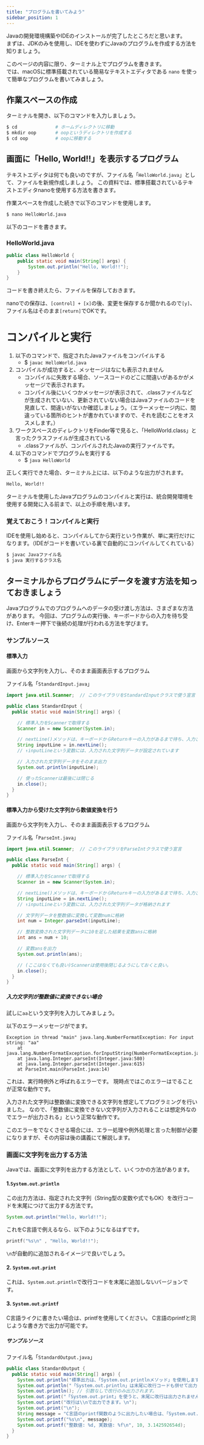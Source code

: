 ```yaml
---
title: "プログラムを書いてみよう"
sidebar_position: 1
---
```


Javaの開発環境構築やIDEのインストールが完了したところだと思います。  
まずは、JDKのみを使用し、IDEを使わずにJavaのプログラムを作成する方法を知りましょう。

このページの内容に限り、ターミナル上でプログラムを書きます。  
では、macOSに標準搭載されている簡易なテキストエディタである `nano` を使って簡単なプログラムを書いてみましょう。

## 作業スペースの作成

ターミナルを開き、以下のコマンドを入力しましょう。

```bash
$ cd              # ホームディレクトリに移動
$ mkdir oop       # oopというディレクトリを作成する
$ cd oop          # oopに移動する
```

## 画面に「Hello, World!!」を表示するプログラム

テキストエディタは何でも良いのですが、ファイル名「```HelloWorld.java```」として、ファイルを新規作成しましょう。
この資料では、標準搭載されているテキストエディタnanoを使用する方法を書きます。

作業スペースを作成した続きで以下のコマンドを使用します。

```bash
$ nano HelloWorld.java
```

以下のコードを書きます。

### HelloWorld.java

```java
public class HelloWorld {
    public static void main(String[] args) {
        System.out.println("Hello, World!!");
    }
}
```

コードを書き終えたら、ファイルを保存しておきます。

nanoでの保存は、`[control] + [x]`の後、変更を保存するか聞かれるので`[y]`、ファイル名はそのまま`[return]`でOKです。


# コンパイルと実行


1. 以下のコマンドで、指定されたJavaファイルをコンパイルする
    - $ `javac HelloWorld.java`
2. コンパイルが成功すると、メッセージはなにも表示されません
    - コンパイルに失敗する場合、ソースコードのどこに間違いがあるかがメッセージで表示されます。
    - コンパイル後にいくつかメッセージが表示されて、.classファイルなどが生成されていない、更新されていない場合はJavaファイルのコードを見直して、間違いがないか確認しましょう。（エラーメッセージ内に、間違っている箇所のヒントが書かれていますので、それを読むことをオススメします。）
3. ワークスペースのディレクトリをFinder等で見ると、「HelloWorld.class」と言ったクラスファイルが生成されている
    - .classファイルが、コンパイルされたJavaの実行ファイルです。
4. 以下のコマンドでプログラムを実行する
    - $ `java HelloWorld`

正しく実行できた場合、ターミナル上には、以下のような出力がされます。

```bash
Hello, World!!
```

ターミナルを使用したJavaプログラムのコンパイルと実行は、統合開発環境を使用する開発に入る前まで、以上の手順を用います。

### 覚えておこう！コンパイルと実行

IDEを使用し始めると、コンパイルしてから実行という作業が、単に実行だけになります。（IDEがコードを書いている裏で自動的にコンパイルしてくれている）

```bash
$ javac Javaファイル名
$ java 実行するクラス名
```

## ターミナルからプログラムにデータを渡す方法を知っておきましょう

Javaプログラムでのプログラムへのデータの受け渡し方法は、さまざまな方法があります。
今回は、プログラムの実行後、キーボードからの入力を待ち受け、Enterキー押下で後続の処理が行われる方法を学びます。

### サンプルソース

#### 標準入力

画面から文字列を入力し、そのまま画面表示するプログラム

ファイル名「```StandardInput.java```」

```java
import java.util.Scanner;  // このライブラリをStandardInputクラスで使う宣言

public class StandardInput {
  public static void main(String[] args) {

    // 標準入力をScannerで取得する
    Scanner in = new Scanner(System.in);

    // nextLine()メソッドは、キーボードからReturnキーの入力があるまで待ち、入力された1行を返す
    String inputLine = in.nextLine();
    // ↑inputLineという変数には、入力された文字列データが設定されています

    // 入力された文字列データをそのまま出力
    System.out.println(inputLine);

    // 使ったScannerは最後には閉じる
    in.close();
  }
}
```

#### 標準入力から受けた文字列から数値変換を行う

画面から文字列を入力し、そのまま画面表示するプログラム

ファイル名「```ParseInt.java```」

```java
import java.util.Scanner;  // このライブラリをParseIntクラスで使う宣言

public class ParseInt {
  public static void main(String[] args) {

    // 標準入力をScannerで取得する
    Scanner in = new Scanner(System.in);

    // nextLine()メソッドは、キーボードからReturnキーの入力があるまで待ち、入力された1行を返す
    String inputLine = in.nextLine();
    // ↑inputLineという変数には、入力された文字列データが格納されます

    // 文字列データを整数値に変換して変数numに格納
    int num = Integer.parseInt(inputLine);

    // 整数変換された文字列データに10を足した結果を変数ansに格納
    int ans = num + 10;

    // 変数ansを出力
    System.out.println(ans);

    // (ここはなくても良い)Scannerは使用後閉じるようにしておくと良い。
    in.close();
  }
}
```

##### 入力文字列が整数値に変換できない場合
試しに`aa`という文字列を入力してみましょう。

以下のエラーメッセージがでます。
```
Exception in thread "main" java.lang.NumberFormatException: For input string: "aa"
	at java.lang.NumberFormatException.forInputString(NumberFormatException.java:65)
	at java.lang.Integer.parseInt(Integer.java:580)
	at java.lang.Integer.parseInt(Integer.java:615)
	at ParseInt.main(ParseInt.java:14)
```

これは、実行時例外と呼ばれるエラーです。
現時点ではこのエラーはでることが正常な動作です。

入力された文字列は整数値に変換できる文字列を想定してプログラミングを行いました。
なので、「整数値に変換できない文字列が入力されることは想定外なのでエラーが出力される」という正常な動作です。

このエラーをでなくさせる場合には、エラー処理や例外処理と言った制御が必要になりますが、その内容は後の講義にて解説します。

### 画面に文字列を出力する方法

Javaでは、画面に文字列を出力する方法として、いくつかの方法があります。

#### 1.`System.out.println`
この出力方法は、指定された文字列（String型の変数や式でもOK）を改行コードを末尾につけて出力する方法です。

```java
System.out.println("Hello, World!!");
```

これをC言語で例えるなら、以下のようになるはずです。

```c
printf("%s\n" , "Hello, World!!");
```

`\n`が自動的に追加されるイメージで良いでしょう。

#### 2. `System.out.print`
これは、`System.out.println`で改行コードを末尾に追加しないバージョンです。

#### 3. `System.out.printf`
C言語ライクに書きたい場合は、printfを使用してください。
C言語のprintfと同じような書き方で出力が可能です。

##### サンプルソース

ファイル名「`StandardOutput.java`」

```java
public class StandardOutput {
  public static void main(String[] args) {
    System.out.println("標準出力は、「System.out.printlnメソッド」を使用します。");
    System.out.println("「System.out.println」は末尾に改行コードも併せて出力します。");
    System.out.println(); // 引数なしで改行のみ出力されます。
    System.out.print("「System.out.print」を使うと、末尾に改行は出力されません。");
    System.out.print("改行は\\nで出力できます。\n");
    System.out.print("\n");
    String message = "C言語のprintf関数のように出力したい場合は、「System.out.printf」を使います。";
    System.out.printf("%s\n", message);
    System.out.printf("整数値: %d, 実数値: %f\n", 10, 3.142592654d);
  }
}
```
